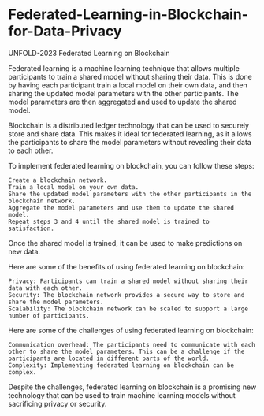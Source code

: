 # Federated-Learning-in-Blockchain-for-Data-Privacy
UNFOLD-2023
Federated Learning on Blockchain

Federated learning is a machine learning technique that allows multiple participants to train a shared model without sharing their data. This is done by having each participant train a local model on their own data, and then sharing the updated model parameters with the other participants. The model parameters are then aggregated and used to update the shared model.

Blockchain is a distributed ledger technology that can be used to securely store and share data. This makes it ideal for federated learning, as it allows the participants to share the model parameters without revealing their data to each other.

To implement federated learning on blockchain, you can follow these steps:

    Create a blockchain network.
    Train a local model on your own data.
    Share the updated model parameters with the other participants in the blockchain network.
    Aggregate the model parameters and use them to update the shared model.
    Repeat steps 3 and 4 until the shared model is trained to satisfaction.

Once the shared model is trained, it can be used to make predictions on new data.

Here are some of the benefits of using federated learning on blockchain:

    Privacy: Participants can train a shared model without sharing their data with each other.
    Security: The blockchain network provides a secure way to store and share the model parameters.
    Scalability: The blockchain network can be scaled to support a large number of participants.

Here are some of the challenges of using federated learning on blockchain:

    Communication overhead: The participants need to communicate with each other to share the model parameters. This can be a challenge if the participants are located in different parts of the world.
    Complexity: Implementing federated learning on blockchain can be complex.

Despite the challenges, federated learning on blockchain is a promising new technology that can be used to train machine learning models without sacrificing privacy or security.
